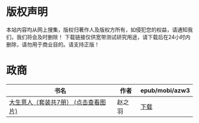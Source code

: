 # 版权声明

本站内容均从网上搜集，版权归著作人及版权方所有，如侵犯您的权益，请通知我们，我们将会及时删除！ 下载链接仅供宽带测试研究用途，请下载后在24小时内删除，请勿用于商业目的。请支持正版！

# 政商

| 书名 | 作者 | epub/mobi/azw3 |
| --- | --- | --- |
| [大生意人（套装共7册） (点击查看图片)](https://www.dushupai.com/attachment/2024/06/01/ea796ecb3b3f69ea.jpg) | 赵之羽 | [下载](https://url89.ctfile.com/f/31084289-1357007743-c7e08a?p=8866) |
